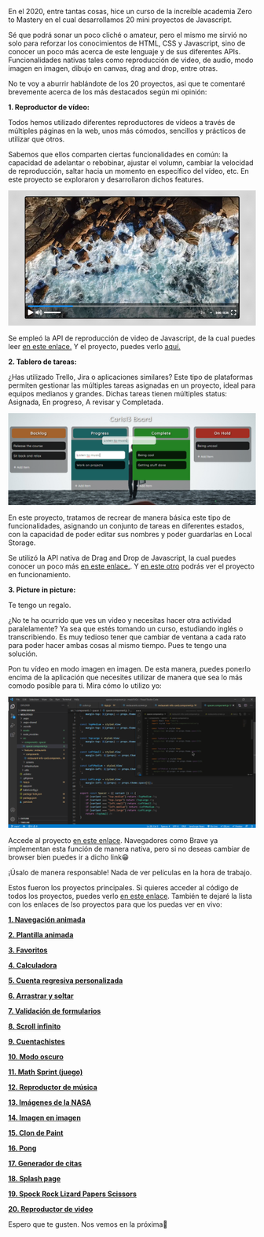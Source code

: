 En el 2020, entre tantas cosas, hice un curso de la increíble academia Zero to Mastery en el cual desarrollamos 20 mini proyectos de Javascript. 

Sé que podrá sonar un poco cliché o amateur, pero el mismo me sirvió no solo para reforzar los conocimientos de HTML, CSS y Javascript, sino de conocer un poco más acerca de este lenguaje y de sus diferentes APIs. Funcionalidades nativas tales como reproducción de video, de audio, modo imagen en imagen, dibujo en canvas, drag and drop, entre otras.

No te voy a aburrir hablándote de los 20 proyectos, asi que te comentaré brevemente acerca de los más destacados según mi opinión:

**1. Reproductor de vídeo:**

Todos hemos utilizado diferentes reproductores de vídeos a través de múltiples páginas en la web, unos más cómodos, sencillos y prácticos de utilizar que otros. 

Sabemos que ellos comparten ciertas funcionalidades en común: la capacidad de adelantar o rebobinar, ajustar el volumn, cambiar la velocidad de reproducción, saltar hacia un momento en específico del vídeo, etc. En este proyecto se exploraron y desarrollaron dichos features.

![Video Player](video-player.png)

Se empleó la API de reproducción de video de Javascript, de la cual puedes leer [en este enlace.](https://developer.mozilla.org/es/docs/Web/API/HTMLMediaElement) Y el proyecto, puedes verlo [aquí.](https://carls13.github.io/20-javascript-projects/video-player/)


**2. Tablero de tareas:**

¿Has utilizado Trello, Jira o aplicaciones similares? Este tipo de plataformas permiten gestionar las múltiples tareas asignadas en un proyecto, ideal para equipos medianos y grandes. Dichas tareas tienen múltiples status: Asignada, En progreso, A revisar y Completada.

![Drag and Drop](drag-and-drop.png)

En este proyecto, tratamos de recrear de manera básica este tipo de funcionalidades, asignando un conjunto de tareas en diferentes estados, con la capacidad de poder editar sus nombres y poder guardarlas en Local Storage.

Se utilizó la API nativa de Drag and Drop de Javascript, la cual puedes conocer un poco más [en este enlace.](https://developer.mozilla.org/es/docs/Web/API/HTMLMediaElement). Y [en este otro](https://carls13.github.io/20-javascript-projects/drag-and-drop/) podrás ver el proyecto en funcionamiento.

**3. Picture in picture:**

Te tengo un regalo.

¿No te ha ocurrido que ves un video y necesitas hacer otra actividad paralelamente? Ya sea que estés tomando un curso, estudiando inglés o transcribiendo. Es muy tedioso tener que cambiar de ventana a cada rato para poder hacer ambas cosas al mismo tiempo. Pues te tengo una solución.

Pon tu vídeo en modo imagen en imagen. De esta manera, puedes ponerlo encima de la aplicación que necesites utilizar de manera que sea lo más comodo posible para ti. Mira cómo lo utilizo yo:

![Picture in picture](picture-in-picture.png)

Accede al proyecto [en este enlace](https://carls13.github.io/20-javascript-projects/picture-in-picture/). Navegadores como Brave ya implementan esta función de manera nativa, pero si no deseas cambiar de browser bien puedes ir a dicho link😁

¡Úsalo de manera responsable! Nada de ver películas en la hora de trabajo.



Estos fueron los proyectos principales. Si quieres acceder al código de todos los proyectos, puedes verlo [en este enlace](https://github.com/Carls13/20-javascript-projects). También te dejaré la lista con los enlaces de lso proyectos para que los puedas ver en vivo:

**[1. Navegación animada](https://carls13.github.io/20-javascript-projects/animated-navigation/)**

**[2. Plantilla animada](https://carls13.github.io/20-javascript-projects/animated-template/)**

**[3. Favoritos](https://carls13.github.io/20-javascript-projects/bookmark/)**

**[4. Calculadora](https://carls13.github.io/20-javascript-projects/calculator/)**

**[5. Cuenta regresiva personalizada](https://carls13.github.io/20-javascript-projects/custom-countdown/)**

**[6. Arrastrar y soltar](https://carls13.github.io/20-javascript-projects/drag-and-drop/)**

**[7. Validación de formularios](https://carls13.github.io/20-javascript-projects/form-validation/)**

**[8. Scroll infinito](https://carls13.github.io/20-javascript-projects/infinite-scroll/)**

**[9. Cuentachistes](https://carls13.github.io/20-javascript-projects/joke-teller/)**

**[10. Modo oscuro](https://carls13.github.io/20-javascript-projects/light-dark-mode/)**

**[11. Math Sprint (juego)](https://carls13.github.io/20-javascript-projects/math-sprint/)**

**[12. Reproductor de música](https://carls13.github.io/20-javascript-projects/music-player/)**

**[13. Imágenes de la NASA](https://carls13.github.io/20-javascript-projects/nasa-api-pictures/)**

**[14. Imagen en imagen](https://carls13.github.io/20-javascript-projects/picture-in-picture/)**

**[15. Clon de Paint](https://carls13.github.io/20-javascript-projects/paint-clone/)**

**[16. Pong](https://carls13.github.io/20-javascript-projects/pong/)**

**[17. Generador de citas](https://carls13.github.io/20-javascript-projects/quote-generator/)**

**[18. Splash page](https://carls13.github.io/20-javascript-projects/splash-page/)**

**[19. Spock Rock Lizard Papers Scissors](https://carls13.github.io/20-javascript-projects/spock-rock-game/)**

**[20. Reproductor de video](https://carls13.github.io/20-javascript-projects/video-player/)**

Espero que te gusten. Nos vemos en la próxima👋